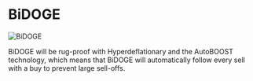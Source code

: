 # BiDOGE
![BiDOGE](https://user-images.githubusercontent.com/59381133/215478807-dc067b7c-a040-4e6f-932a-9659d97a6d4f.png)

BiDOGE will be rug-proof with Hyperdeflationary and the AutoBOOST technology, which means that BiDOGE will automatically follow every sell 
with a buy to prevent large sell-offs.
